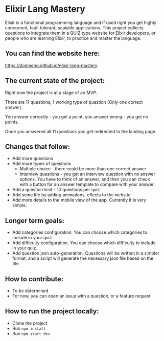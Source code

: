 # Elixir Lang Mastery

Elixir is a functional programming language and if used right you get highly concurrent, fault tolerant, scalable applications.
This project collects questions to integrate them in a QUIZ type website for Elixir developers, or people who are learning Elixir, to practice and master the language.

## You can find the website here:

https://domeeno.github.io/elixir-lang-mastery

## The current state of the project:

Right now the project is at a stage of an MVP.

There are 11 questions, 1 working type of question (Only one correct answer).

You answer correctly - you get a point, you answer wrong - you get no points.

Once you answered all 11 questions you get redirected to the landing page.

## Changes that follow:

- Add more questions
- Add more types of questions
    - Multiple choice - there could be more than one correct answer
    - Interview questions - you get an interview question with no answer options. You have to think of an answer, and then you can check with a button for an answer template to compare with your answer.
- Add a question limit - 10 questions per quiz
- Add some life by adding animations, effects to the website
- Add more details to the mobile view of the app. Currently it is very simple.

## Longer term goals:

- Add categories configuration. You can choose which categories to include in your quiz.
- Add difficulty configuration. You can choose which difficulty to include in your quiz.
- Add question.json auto-generation. Questions will be written in a simpler format, and a script will generate the necessary json file based on the file.

## How to contribute:

- To be determined
- For now, you can open an issue with a question, or a feature request

## How to run the project locally:

- Clone the project
- Run `npm install`
- Run `npm start dev`
